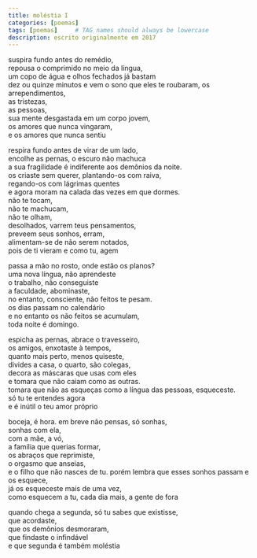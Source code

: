 ```yaml
---
title: moléstia I
categories: [poemas]
tags: [poemas]     # TAG names should always be lowercase
description: escrito originalmente em 2017
---
```



suspira fundo antes do remédio,  
repousa o comprimido no meio da língua,  
um copo de água e olhos fechados já bastam  
dez ou quinze minutos e vem o sono que eles te roubaram, 
os arrependimentos,   
as tristezas,  
as pessoas,  
sua mente desgastada em um corpo jovem,  
os amores que nunca vingaram,  
e os amores que nunca sentiu  


respira fundo antes de virar de um lado,   
encolhe as pernas, o escuro não machuca  
a sua fragilidade é indiferente aos demônios da noite.   
os criaste sem querer, plantando-os com raiva,   
regando-os com lágrimas quentes  
e agora moram na calada das vezes em que dormes.  
não te tocam,  
não te machucam,  
não te olham,  
desolhados, varrem teus pensamentos,   
preveem seus sonhos, erram,     
alimentam-se de não serem notados,   
pois de ti vieram e como tu, agem   


passa a mão no rosto, onde estão os planos?  
uma nova língua, não aprendeste   
o trabalho, não conseguiste  
a faculdade, abominaste,  
no entanto, consciente, não feitos te pesam.  
os dias passam no calendário  
e no entanto os não feitos se acumulam,   
toda noite é domingo.  


espicha as pernas, abrace o travesseiro,  
os amigos, enxotaste à tempos,  
quanto mais perto, menos quiseste,  
divides a casa, o quarto, são colegas,  
decora as máscaras que usas com eles  
e tomara que não caiam como as outras.  
tomara que não as esqueças 
como a língua das pessoas, esqueceste.  
só tu te entendes agora  
e é inútil o teu amor próprio  


boceja, é hora.
em breve não pensas, só sonhas,  
sonhas com ela,  
com a mãe, a vó,  
a família que querias formar,   
os abraços que reprimiste,  
o orgasmo que anseias,  
e o filho que não nasces de tu.
porém lembra que esses sonhos passam e os esquece,  
já os esqueceste mais de uma vez,  
como esquecem a tu, cada dia mais, a gente de fora  

quando chega a segunda, só tu sabes que existisse,   
que acordaste,  
que os demônios desmoraram,  
que findaste o infindável   
e que segunda é também moléstia  
